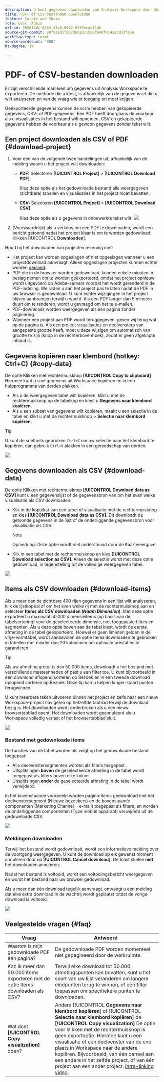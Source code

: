 ```yaml
---
description: U kunt gegevens downloaden van Analysis Workspace door deze te kopiëren, of in de indelingen PDF en CSV.
title: PDF- of CSV-bestanden downloaden
feature: Curate and Share
role: User, Admin
exl-id: 085013dc-8263-4fc8-9492-99f0ecadf14b
source-git-commit: 99f9a1d1fa6238918c1566f64df41418cd13fa0e
workflow-type: tm+mt
source-wordcount: '980'
ht-degree: 1%

---
```


# PDF- of CSV-bestanden downloaden

Er zijn verschillende manieren om gegevens uit Analysis Workspace te exporteren. De methode die u kiest, is afhankelijk van de gegevensset die u wilt analyseren en van de vraag wie er toegang tot moet krijgen.

Geëxporteerde gegevens kunnen de vorm hebben van gekopieerde gegevens, CSV- of PDF-gegevens. Een PDF heeft doorgaans de voorkeur als u visualisaties in het bestand wilt opnemen. CSV en gekopieerde gegevens hebben de voorkeur als u gewoon gegevens zonder tekst wilt.

## Een project downloaden als CSV of PDF {#download-project}

1. Voer een van de volgende twee handelingen uit, afhankelijk van de indeling waarin u het project wilt downloaden:

   * **PDF:** Selecteren **[!UICONTROL Project]** > **[!UICONTROL Download PDF]**.

      Kies deze optie als het gedownloade bestand alle weergegeven (zichtbare) tabellen en visualisaties in het project moet bevatten.

   * **CSV:** Selecteren **[!UICONTROL Project]** > **[!UICONTROL Download CSV]**.

      Kies deze optie als u gegevens in onbewerkte tekst wilt.
   ![](assets/download-project.png)

1. (Voorwaardelijk) als u verkoos om een PDF te downloaden, wordt een bericht getoond nadat het project klaar is om te worden gedownload. Klikken [!UICONTROL **Downloaden**].

Houd bij het downloaden van projecten rekening met:

* Het project kan worden opgeslagen of niet opgeslagen wanneer u een projectdownload aanvraagt. Alleen opgeslagen projecten kunnen echter worden [gepland](https://experienceleague.adobe.com/docs/analytics/analyze/analysis-workspace/curate-share/t-schedule-report.html).
* PDF die in de browser worden gedownload, kunnen enkele minuten in beslag nemen om te worden geëxporteerd, omdat het project opnieuw wordt uitgevoerd op Adobe-servers voordat het wordt gerenderd in de PDF-indeling. We raden u aan het project pas te laten nadat de PDF in uw browser is gedownload. U kunt echter wijzigingen in het project blijven aanbrengen terwijl u wacht. Als een PDF langer dan 5 minuten duurt om te renderen, wordt u gevraagd om het te e-mailen.
* PDF-downloads worden weergegeven als één pagina zonder paginering.
* Wanneer een project aan PDF wordt teruggegeven, geven wij terug wat op de pagina is. Als een project visualisaties en deelvensters van aangepaste grootte heeft, moet u deze wijzigen om automatisch van grootte te zijn (knop in de rechterbovenhoek), zodat er geen afgekapte inhoud is.

## Gegevens kopiëren naar klembord (hotkey: Ctrl+C) {#copy-data}

De optie Klikken met rechtermuisknop **[!UICONTROL Copy to clipboard]** Hiermee kunt u snel gegevens uit Workspace kopiëren en in een hulpprogramma van derden plakken.

* Als u de weergegeven tabel wilt kopiëren, klikt u met de rechtermuisknop op de tabelkop en kiest u **Gegevens naar klembord kopiëren**.
* Als u een subset van gegevens wilt kopiëren, maakt u een selectie in de tabel en klikt u met de rechtermuisknop > **Selectie naar klembord kopiëren**.

>[!TIP]
>
>U kunt de sneltoets gebruiken `Ctrl+C` om uw selectie naar het klembord te kopiëren, dan gebruik `Ctrl+V` plakken in een gereedschap van derden.

![](assets/copy-selection.png)

## Gegevens downloaden als CSV {#download-data}

De optie Klikken met rechtermuisknop **[!UICONTROL Download data as CSV]** kunt u een gegevenslijst of de gegevensbron van om het even welke visualisatie als CSV downloaden.

* Klik in de koptekst van een tabel of visualisatie met de rechtermuisknop en kies **[!UICONTROL Download data as CSV]**. Dit downloadt de getoonde gegevens in de lijst of de onderliggende gegevensbron voor visualisatie als CSV.

   >[!NOTE]
   >
   >  Opmerking: Deze optie wordt niet ondersteund door de Kaartweergave.

* Klik in een tabel met de rechtermuisknop en kies **[!UICONTROL Download selection as CSV]**. Alleen de selectie wordt met deze optie gedownload, in tegenstelling tot de volledige weergegeven tabel.

![](assets/download-data-viz.png)

## Items als CSV downloaden {#download-items}

Als u meer dan de zichtbare 400 rijen gegevens in een lijst wilt analyseren, klik de lijstkopbal of om het even welke rij met de rechtermuisknop aan en selecteer **Items als CSV downloaden (_Naam Dimension_)**. Met deze optie exporteert u maximaal 50.000 dimensieitems (op basis van de tabelsortering) voor de geselecteerde dimensie, met toegepaste filters en segmenten. Als u deze optie boven aan de tabel kiest, wordt de eerste afmeting in de tabel geëxporteerd. Hoewel er geen limieten gelden in de vrije-vormtabel, wordt aanbevolen de optie Items downloaden te gebruiken in tabellen met minder dan 20 kolommen om optimale prestaties te garanderen.

>[!TIP]
>
> Als uw afmeting groter is dan 50.000 items, downloadt u het bestand met verschillende maateenheden of past u een filter toe. U kunt bijvoorbeeld in één download aflopend sorteren op Bezoek en in een tweede download oplopend sorteren op Bezoek. Deze tip kan u helpen langer-staart punten terugwinnen.

U kunt meerdere taken uitvoeren binnen het project en zelfs naar een nieuw Workspace-project navigeren op hetzelfde tabblad terwijl de download bezig is. Het downloaden wordt onderbroken als u een nieuw browsertabblad opent. Het downloaden wordt geannuleerd als u Workspace volledig verlaat of het browsertabblad sluit.

![](assets/download-items.png)

### Bestand met gedownloade items

De functies van de tabel worden als volgt op het gedownloade bestand toegepast:

* Alle deelvenstersegmenten worden als filters toegepast.
* Uitsplitsingen **boven** de geselecteerde afmeting in de tabel wordt toegepast als filters boven elke kolom.
* Uitsplitsingen **onder** de geselecteerde afmeting in de tabel wordt verwijderd.

In het bovenstaande voorbeeld worden pagina-items gedownload met het deelvenstersegment (Nieuwe bezoekers) en de bovenstaande componenten (Marketing Channel = e-mail) toegepast als filters, en worden de onderliggende componenten (Type mobiel apparaat) verwijderd uit de gedownloade CSV.

![](assets/downloaded-file.png)

### Meldingen downloaden

Terwijl het bestand wordt gedownload, wordt een informatieve melding over de voortgang weergegeven. U kunt de download op elk gewenst moment annuleren door op **[!UICONTROL Cancel download]**. De toast sluiten **niet** het downloaden annuleren.

Nadat het bestand is voltooid, wordt een voltooiingsbericht weergegeven en wordt het bestand naar uw browser gedownload.

Als u meer dan één download tegelijk aanvraagt, ontvangt u een melding dat elke extra download in de wachtrij wordt geplaatst totdat de vorige download is voltooid.

![](assets/toast.png)

## Veelgestelde vragen {#faq}

| Vraag | Antwoord |
| --- | --- |
| Waarom is mijn gedownloade PDF één pagina? | De gedownloade PDF worden momenteel niet gepagineerd door de werkruimte. |
| Kan ik meer dan 50.000 items exporteren met de optie Items downloaden als CSV? | Terwijl elke download tot 50.000 afmetingspunten kan bevatten, kunt u het soort van uw lijst veranderen om langere eindpunten terug te winnen, of een filter toepassen om specifiekere punten te downloaden. |
| Wat doet **[!UICONTROL Copy visualization]** doen? | Anders [!UICONTROL **Gegevens naar klembord kopiëren**] of [!UICONTROL **Selectie naar klembord kopiëren**] de **[!UICONTROL Copy visualization]** De optie voor klikken met de rechtermuisknop is geen exportoptie. Hiermee kunt u een visualisatie of een deelvenster van de ene plaats in Workspace naar de andere kopiëren. Bijvoorbeeld, van één paneel aan een andere in het zelfde project, of van één project aan een ander project. [Intra-linking video](https://experienceleague.adobe.com/docs/analytics-learn/tutorials/analysis-workspace/visualizations/intra-linking-in-analysis-workspace.html) |
